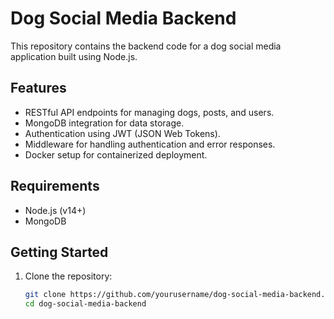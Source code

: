 # Dog Social Media Backend

This repository contains the backend code for a dog social media application built using Node.js.

## Features

- RESTful API endpoints for managing dogs, posts, and users.
- MongoDB integration for data storage.
- Authentication using JWT (JSON Web Tokens).
- Middleware for handling authentication and error responses.
- Docker setup for containerized deployment.

## Requirements

- Node.js (v14+)
- MongoDB

## Getting Started

1. Clone the repository:

   ```bash
   git clone https://github.com/yourusername/dog-social-media-backend.git
   cd dog-social-media-backend
